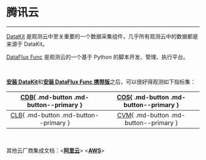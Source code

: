 # 腾讯云

---

[DataKit](../../../datakit/) 是观测云中至关重要的一个数据采集组件，几乎所有观测云中的数据都是来源于 DataKit。

[DataFlux Func](../../../dataflux-func/) 是观测云的一个基于 Python 的脚本开发、管理、执行平台。

<br />

[**安装 DataKit**](../../../datakit/datakit-install.md)和[**安装 DataFlux Func 携带版**](../../../dataflux-func/maintenance-guide-installation.md)之后，可以很好得观测如下指标集：

| [CDB](cdb.md){ .md-button .md-button--primary } | [COS](cos.md){ .md-button .md-button--primary } |
| :----: | :----: |
| [CLB](clb.md){ .md-button .md-button--primary } | [CVM](cvm.md){ .md-button .md-button--primary } |

<br/>

其他云厂商集成文档：<[**阿里云**](../aliyun/index.md)>  <[**AWS**](../aws/index.md)>
